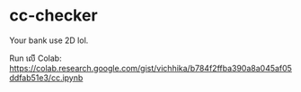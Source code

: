# cc-checker
Your bank use 2D lol.

Run លើ Colab: https://colab.research.google.com/gist/vichhika/b784f2ffba390a8a045af05ddfab51e3/cc.ipynb
